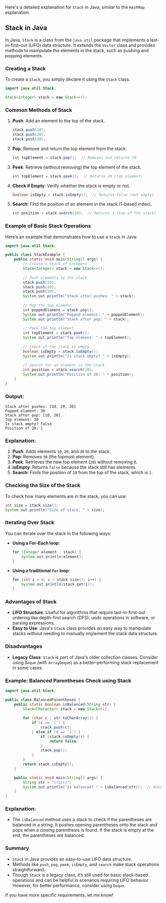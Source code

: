 Here's a detailed explanation for `Stack` in Java, similar to the `HashMap` explanation.

## Stack in Java

In Java, `Stack` is a class from the `java.util` package that implements a last-in-first-out (LIFO) data structure. It extends the `Vector` class and provides methods to manipulate the elements in the stack, such as pushing and popping elements.

### Creating a Stack
To create a `Stack`, you simply declare it using the `Stack` class.
```java
import java.util.Stack;

Stack<Integer> stack = new Stack<>();
```

### Common Methods of Stack

1. **Push**: Add an element to the top of the stack.
    ```java
    stack.push(10);
    stack.push(20);
    stack.push(30);
    ```
    
2. **Pop**: Remove and return the top element from the stack.
    ```java
    int topElement = stack.pop();  // Removes and returns 30
    ```
   
3. **Peek**: Retrieve (without removing) the top element of the stack.
    ```java
    int topElement = stack.peek();  // Returns 20 (top element)
    ```

4. **Check if Empty**: Verify whether the stack is empty or not.
    ```java
    boolean isEmpty = stack.isEmpty();  // Returns false (not empty)
    ```

5. **Search**: Find the position of an element in the stack (1-based index).
    ```java
    int position = stack.search(20);  // Returns 1 (top of the stack)
    ```

### Example of Basic Stack Operations
Here’s an example that demonstrates how to use a `Stack` in Java:

```java
import java.util.Stack;

public class StackExample {
    public static void main(String[] args) {
        // Create a Stack of integers
        Stack<Integer> stack = new Stack<>();
        
        // Push elements to the stack
        stack.push(10);
        stack.push(20);
        stack.push(30);
        System.out.println("Stack after pushes: " + stack);
        
        // Pop the top element
        int poppedElement = stack.pop();
        System.out.println("Popped element: " + poppedElement);
        System.out.println("Stack after pop: " + stack);
        
        // Peek the top element
        int topElement = stack.peek();
        System.out.println("Top element: " + topElement);
        
        // Check if the stack is empty
        boolean isEmpty = stack.isEmpty();
        System.out.println("Is stack empty? " + isEmpty);
        
        // Search for an element in the stack
        int position = stack.search(20);
        System.out.println("Position of 20: " + position);
    }
}
```

### Output:
```
Stack after pushes: [10, 20, 30]
Popped element: 30
Stack after pop: [10, 20]
Top element: 20
Is stack empty? false
Position of 20: 1
```

### Explanation:
1. **Push**: Adds elements `10`, `20`, and `30` to the stack.
2. **Pop**: Removes `30` (the topmost element).
3. **Peek**: Retrieves the new top element (`20`) without removing it.
4. **isEmpty**: Returns `false` because the stack still has elements.
5. **Search**: Finds the position of `20` from the top of the stack, which is `1`.

### Checking the Size of the Stack
To check how many elements are in the stack, you can use:
```java
int size = stack.size();
System.out.println("Size of stack: " + size);
```

### Iterating Over Stack
You can iterate over the stack in the following ways:

- **Using a For-Each loop**:
    ```java
    for (Integer element : stack) {
        System.out.println(element);
    }
    ```
    
- **Using a traditional `for` loop**:
    ```java
    for (int i = 0; i < stack.size(); i++) {
        System.out.println(stack.get(i));
    }
    ```

### Advantages of Stack

- **LIFO Structure**: Useful for algorithms that require last-in-first-out ordering like depth-first search (DFS), undo operations in software, or parsing expressions.
- **Easy to Use**: Java's `Stack` class provides an easy way to manipulate stacks without needing to manually implement the stack data structure.

### Disadvantages
- **Legacy Class**: `Stack` is part of Java's older collection classes. Consider using `Deque` (with `ArrayDeque`) as a better-performing stack replacement in some cases.

### Example: Balanced Parentheses Check using Stack

```java
import java.util.Stack;

public class BalancedParentheses {
    public static boolean isBalanced(String str) {
        Stack<Character> stack = new Stack<>();
        
        for (char c : str.toCharArray()) {
            if (c == '(') {
                stack.push(c);
            } else if (c == ')') {
                if (stack.isEmpty()) {
                    return false;
                }
                stack.pop();
            }
        }
        return stack.isEmpty();
    }

    public static void main(String[] args) {
        String str = "(())()";
        System.out.println("Is balanced? " + isBalanced(str));  // Output: true
    }
}
```

### Explanation:
- The `isBalanced` method uses a stack to check if the parentheses are balanced in a string. It pushes opening parentheses onto the stack and pops when a closing parenthesis is found. If the stack is empty at the end, the parentheses are balanced.

### Summary
- `Stack` in Java provides an easy-to-use LIFO data structure.
- Methods like `push`, `pop`, `peek`, `isEmpty`, and `search` make stack operations straightforward.
- Though `Stack` is a legacy class, it’s still used for basic stack-based operations and can be helpful in scenarios requiring LIFO behavior. However, for better performance, consider using `Deque`.

If you have more specific requirements, let me know!